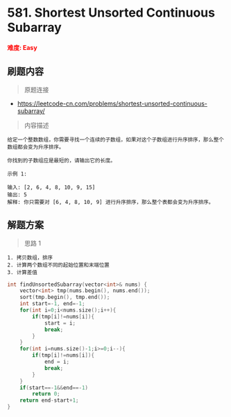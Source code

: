 # 581. Shortest Unsorted Continuous Subarray

 **<font color=red>难度: Easy</font>**

 ## 刷题内容
 > 原题连接
* https://leetcode-cn.com/problems/shortest-unsorted-continuous-subarray/
 > 内容描述
 ```
 给定一个整数数组，你需要寻找一个连续的子数组，如果对这个子数组进行升序排序，那么整个数组都会变为升序排序。

你找到的子数组应是最短的，请输出它的长度。

示例 1:

输入: [2, 6, 4, 8, 10, 9, 15]
输出: 5
解释: 你只需要对 [6, 4, 8, 10, 9] 进行升序排序，那么整个表都会变为升序排序。
 ```

## 解题方案
> 思路 1
```
1. 拷贝数组，排序
2. 计算两个数组不同的起始位置和末端位置
3. 计算差值
```

```cpp
int findUnsortedSubarray(vector<int>& nums) {
    vector<int> tmp(nums.begin(), nums.end());
    sort(tmp.begin(), tmp.end());
    int start=-1, end=-1;
    for(int i=0;i<nums.size();i++){
        if(tmp[i]!=nums[i]){
            start = i;
            break;
        }
    }
    for(int i=nums.size()-1;i>=0;i--){
        if(tmp[i]!=nums[i]){
            end = i;
            break;
        }
    }
    if(start==-1&&end==-1)
        return 0;
    return end-start+1;
}
```